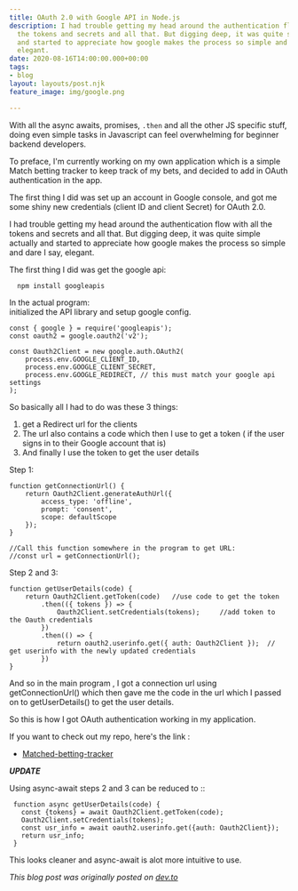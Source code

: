 ```yaml
---
title: OAuth 2.0 with Google API in Node.js
description: I had trouble getting my head around the authentication flow with all
  the tokens and secrets and all that. But digging deep, it was quite simple actually
  and started to appreciate how google makes the process so simple and dare I say,
  elegant.
date: 2020-08-16T14:00:00.000+00:00
tags:
- blog
layout: layouts/post.njk
feature_image: img/google.png

---
```

With all the async awaits, promises, `.then` and all the other JS specific stuff, doing even simple tasks in Javascript can feel overwhelming for beginner backend developers.

To preface, I'm currently working on my own application which is a simple Match betting tracker to keep track of my bets, and decided to add in OAuth authentication in the app. 

The first thing I did was set up an account in Google console, and got me some shiny new credentials (client ID and client Secret) for OAuth 2.0.

I had trouble getting my head around the authentication flow with all the tokens and secrets and all that. But digging deep, it was quite simple actually and started to appreciate how google makes the process so simple and dare I say, elegant.

The first thing I did was get the google api:

      npm install googleapis

In the actual program:  
initialized the API library and setup google config.

    const { google } = require('googleapis');
    const oauth2 = google.oauth2('v2');
    
    const Oauth2Client = new google.auth.OAuth2(
        process.env.GOOGLE_CLIENT_ID,
        process.env.GOOGLE_CLIENT_SECRET,
        process.env.GOOGLE_REDIRECT, // this must match your google api settings
    );

So basically all I had to do was these 3 things:

1. get a Redirect url for the clients
2. The url also contains a code which then I use to get a token ( if the user signs in to their Google account that is)
3. And finally I use the token to get the user details

Step 1:

    function getConnectionUrl() {
        return Oauth2Client.generateAuthUrl({
            access_type: 'offline',
            prompt: 'consent',
            scope: defaultScope
        });
    }
    
    //Call this function somewhere in the program to get URL:
    //const url = getConnectionUrl();

Step 2 and 3:

    function getUserDetails(code) {
        return Oauth2Client.getToken(code)   //use code to get the token
            .then(({ tokens }) => {
                Oauth2Client.setCredentials(tokens);     //add token to the Oauth credentials
            })
            .then(() => {
                return oauth2.userinfo.get({ auth: Oauth2Client });  // get userinfo with the newly updated credentials
            })
    }

And so in the main program , I got a connection url using getConnectionUrl() which then gave me the code in the url which I passed on to getUserDetails() to get the user details.

So this is how I got OAuth authentication working in my application.

If you want to check out my repo, here's the link :

* [Matched-betting-tracker](https://github.com/nipeshkc7/matched-betting-tracker)

**_UPDATE_**

Using async-await steps 2 and 3 can be reduced to ::

     function async getUserDetails(code) {
       const {tokens} = await Oauth2Client.getToken(code);
       Oauth2Client.setCredentials(tokens);
       const usr_info = await oauth2.userinfo.get({auth: Oauth2Client});
       return usr_info;
     } 

This looks cleaner and async-await is alot more intuitive to use.

_This blog post was originally posted on_ [_dev.to_](dev.to)